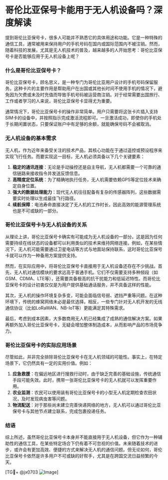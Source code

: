 # 哥伦比亚保号卡能用于无人机设备吗？深度解读

提到哥伦比亚保号卡，很多人可能并不熟悉它的具体用途和功能。它是一种特殊的通信工具，通常被用来保持用户的手机号码在国内或国际范围内不被注销。然而，随着科技的发展，尤其是无人机技术的普及，越来越多的人开始思考：哥伦比亚保号卡是否能够应用于无人机设备上呢？

### 什么是哥伦比亚保号卡？

哥伦比亚保号卡，顾名思义，是一种专门为哥伦比亚用户设计的手机号码保留服务。这种卡片的主要作用是帮助用户在出国或其他长时间不使用手机的情况下，避免因为欠费或未及时充值而导致手机号码被运营商注销。对于经常需要出国旅行、工作或者学习的人来说，哥伦比亚保号卡显得尤为重要。

通常情况下，哥伦比亚保号卡的操作非常简单。用户只需要将这张卡片插入支持SIM卡的设备中，并按照指示完成激活流程即可。一旦激活成功，即使你的手机处于长期闲置状态，只要保证账户中有足够的余额，就能确保号码不会被取消。

### 无人机设备的基本需求

无人机，作为近年来备受关注的技术产品，其核心功能在于通过遥控或预设程序来实现飞行任务。而要实现这一目标，无人机必须具备以下几个关键要素：

1. **稳定的通讯连接**：无论是手动操控还是自主导航，无人机都需要一个可靠的通信链路来接收指令并发送反馈信息。
2. **高精度定位系统**：为了精确地执行任务，无人机需要依赖GPS等定位技术来确定自身位置。
3. **强大的数据处理能力**：现代无人机往往配备有复杂的传感器阵列，这些数据需要实时处理以生成最佳飞行路径。
4. **续航保障**：电池寿命直接决定了无人机的工作时长，因此高效的能源管理系统也是不可或缺的一部分。

### 哥伦比亚保号卡与无人机设备的关系

从理论上讲，哥伦比亚保号卡确实有可能成为无人机设备的一部分。这是因为任何需要持续在线状态的设备都可以利用类似的技术来维持网络连接。例如，在某些情况下，无人机可能需要通过卫星电话等方式与地面站保持联系，这时哥伦比亚保号卡就可以作为一种备用方案提供支持。

然而，在实际应用中，将哥伦比亚保号卡直接用于无人机设备还存在不少挑战。首先，无人机对通信模块的要求远高于普通手机。它们不仅需要支持多种频段（如GSM、CDMA、LTE等），还需要具备极高的抗干扰能力和低延迟特性。而哥伦比亚保号卡的设计初衷仅仅是为用户提供基础通话服务，并不具备这样的性能。

其次，无人机的操作环境复杂多变，可能会面临信号弱、遮挡严重等问题。在这种环境下，传统的蜂窝网络未必是最优选择。相反，一些专门针对无人机开发的无线通信协议（比如LoRaWAN、NB-IoT等）更能满足其特殊需求。

最后，考虑到成本因素，大多数商用无人机已经集成了成熟的通信解决方案。如果再额外加入哥伦比亚保号卡，无疑会增加整体制造成本，从而影响产品的市场竞争力。

### 哥伦比亚保号卡的实际应用场景

尽管如此，并非完全排除哥伦比亚保号卡在无人机领域的可能性。事实上，在特定场景下，它仍然具有一定的实用价值。例如：

1. **应急救援**：在偏远地区进行搜救行动时，由于缺乏完善的基础设施，传统通信手段可能失效。此时，携带一张哥伦比亚保号卡的无人机就可以发挥重要作用。
2. **农业监测**：农民可以使用装有哥伦比亚保号卡的小型无人机定期检查农田状况，及时发现病虫害等问题。
3. **物流配送**：对于那些尚未建立完善快递网络的地方，无人机可以通过哥伦比亚保号卡与其他节点建立联系，完成包裹投递任务。

### 结语

综上所述，虽然哥伦比亚保号卡本身并不能直接用于无人机设备，但它作为一种辅助性的通信工具，在某些特定场合下仍有着不可忽视的价值。未来随着技术的进步，或许会有更加高效、便捷的方式来解决无人机的通信问题。但无论如何，哥伦比亚保号卡依然是许多用户不可或缺的好帮手，尤其是在跨国交流日益频繁的今天。

[TG💪+ @jx0703 ![Image](https://github.com/user-attachments/assets/dbca1d08-cadb-493c-b0ec-ad6f7a83f270)]